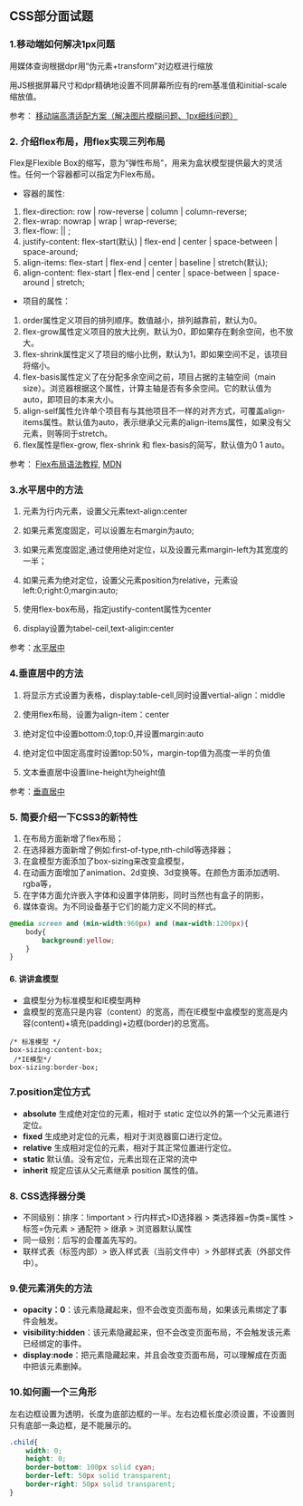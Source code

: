 ## CSS部分面试题

### 1.移动端如何解决1px问题
用媒体查询根据dpr用“伪元素+transform”对边框进行缩放

用JS根据屏幕尺寸和dpr精确地设置不同屏幕所应有的rem基准值和initial-scale缩放值。

参考： [移动端高清适配方案（解决图片模糊问题、1px细线问题）](http://www.cnblogs.com/superlizhao/p/8729190.html)

### 2. 介绍flex布局，用flex实现三列布局
Flex是Flexible Box的缩写，意为”弹性布局”，用来为盒状模型提供最大的灵活性。任何一个容器都可以指定为Flex布局。
+ 容器的属性:
1. flex-direction: row | row-reverse | column | column-reverse;
2. flex-wrap: nowrap | wrap | wrap-reverse;
3. flex-flow: <flex-direction> || <flex-wrap>;
4. justify-content: flex-start(默认) | flex-end | center | space-between | space-around;
5. align-items: flex-start | flex-end | center | baseline | stretch(默认);
6. align-content: flex-start | flex-end | center | space-between | space-around | stretch;

+ 项目的属性：
1. order属性定义项目的排列顺序。数值越小，排列越靠前，默认为0。
2. flex-grow属性定义项目的放大比例，默认为0，即如果存在剩余空间，也不放大。
3. flex-shrink属性定义了项目的缩小比例，默认为1，即如果空间不足，该项目将缩小。
4. flex-basis属性定义了在分配多余空间之前，项目占据的主轴空间（main size）。浏览器根据这个属性，计算主轴是否有多余空间。它的默认值为auto，即项目的本来大小。
5. align-self属性允许单个项目有与其他项目不一样的对齐方式，可覆盖align-items属性。默认值为auto，表示继承父元素的align-items属性，如果没有父元素，则等同于stretch。
6. flex属性是flex-grow, flex-shrink 和 flex-basis的简写，默认值为0 1 auto。

参考： [Flex布局语法教程](http://www.runoob.com/w3cnote/flex-grammar.html), [MDN](https://developer.mozilla.org/zh-CN/docs/Web/CSS/CSS_Flexible_Box_Layout/Aligning_Items_in_a_Flex_Container)

### 3.水平居中的方法
1. 元素为行内元素，设置父元素text-align:center

2. 如果元素宽度固定，可以设置左右margin为auto;

3. 如果元素宽度固定,通过使用绝对定位，以及设置元素margin-left为其宽度的一半；

4. 如果元素为绝对定位，设置父元素position为relative，元素设left:0;right:0;margin:auto;

5. 使用flex-box布局，指定justify-content属性为center

6. display设置为tabel-ceil,text-aligin:center

参考：[水平居中](https://blog.csdn.net/dengdongxia/article/details/80297116)

### 4.垂直居中的方法
1. 将显示方式设置为表格，display:table-cell,同时设置vertial-align：middle

2. 使用flex布局，设置为align-item：center

3. 绝对定位中设置bottom:0,top:0,并设置margin:auto

4. 绝对定位中固定高度时设置top:50%，margin-top值为高度一半的负值

5. 文本垂直居中设置line-height为height值

参考：[垂直居中](https://www.cnblogs.com/hutuzhu/p/4450850.html)

### 5. 简要介绍一下CSS3的新特性
1. 在布局方面新增了flex布局；
2. 在选择器方面新增了例如:first-of-type,nth-child等选择器；
3. 在盒模型方面添加了box-sizing来改变盒模型，
4. 在动画方面增加了animation、2d变换、3d变换等。在颜色方面添加透明、rgba等，
5. 在字体方面允许嵌入字体和设置字体阴影，同时当然也有盒子的阴影，
6. 媒体查询。为不同设备基于它们的能力定义不同的样式。
```css
@media screen and (min-width:960px) and (max-width:1200px){
	body{
		background:yellow;
	}
}
```

#### 6. 讲讲盒模型
+ 盒模型分为标准模型和IE模型两种
+ 盒模型的宽高只是内容（content）的宽高，而在IE模型中盒模型的宽高是内容(content)+填充(padding)+边框(border)的总宽高。
```
/* 标准模型 */
box-sizing:content-box;
 /*IE模型*/
box-sizing:border-box;
```

### 7.position定位方式
+ **absolute**  生成绝对定位的元素，相对于 static 定位以外的第一个父元素进行定位。
+ **fixed**  生成绝对定位的元素，相对于浏览器窗口进行定位。
+ **relative**  生成相对定位的元素，相对于其正常位置进行定位。
+ **static**  默认值。没有定位，元素出现在正常的流中
+ **inherit**  规定应该从父元素继承 position 属性的值。

### 8. CSS选择器分类
+ 不同级别：排序：!important > 行内样式>ID选择器 > 类选择器=伪类=属性 > 标签=伪元素 > 通配符 > 继承 > 浏览器默认属性
+ 同一级别：后写的会覆盖先写的。
+ 联样式表（标签内部）> 嵌入样式表（当前文件中）> 外部样式表（外部文件中）。


### 9.使元素消失的方法
+ **opacity：0**：该元素隐藏起来，但不会改变页面布局，如果该元素绑定了事件会触发。
+ **visibility:hidden**：该元素隐藏起来，但不会改变页面布局，不会触发该元素已经绑定的事件。
+ **display:node**：把元素隐藏起来，并且会改变页面布局，可以理解成在页面中把该元素删掉。

### 10.如何画一个三角形
左右边框设置为透明，长度为底部边框的一半。左右边框长度必须设置，不设置则只有底部一条边框，是不能展示的。
```css
.child{
  	width: 0;
    height: 0;
    border-bottom: 100px solid cyan;
    border-left: 50px solid transparent;
    border-right: 50px solid transparent;
}
```
